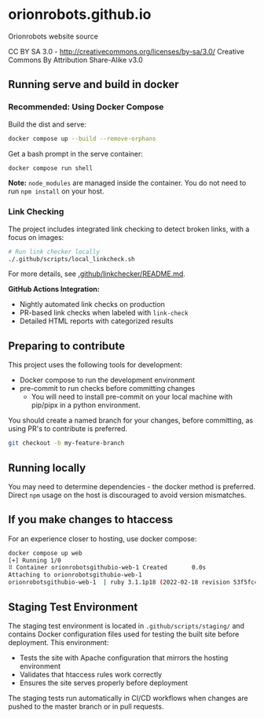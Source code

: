 # orionrobots.github.io

Orionrobots website source

CC BY SA 3.0 - <http://creativecommons.org/licenses/by-sa/3.0/>
Creative Commons By Attribution Share-Alike v3.0

## Running serve and build in docker


### Recommended: Using Docker Compose

Build the dist and serve:
```bash
docker compose up --build --remove-orphans
```

Get a bash prompt in the serve container:
```bash
docker compose run shell
```

**Note:** `node_modules` are managed inside the container. You do not need to run `npm install` on your host.

### Link Checking

The project includes integrated link checking to detect broken links, with a focus on images:

```bash
# Run link checker locally
./.github/scripts/local_linkcheck.sh
```

For more details, see [.github/linkchecker/README.md](.github/linkchecker/README.md).

**GitHub Actions Integration:**
- Nightly automated link checks on production
- PR-based link checks when labeled with `link-check`
- Detailed HTML reports with categorized results

## Preparing to contribute

This project uses the following tools for development:

- Docker compose to run the development environment
- pre-commit to run checks before committing changes
    - You will need to install pre-commit on your local machine with pip/pipx in a python environment.

You should create a named branch for your changes, before committing, as using PR's to contribute is preferred.

```bash
git checkout -b my-feature-branch
```

## Running locally

You may need to determine dependencies - the docker method is preferred. Direct `npm` usage on the host is discouraged to avoid version mismatches.

## If you make changes to htaccess

For an experience closer to hosting, use docker compose:

```bash
docker compose up web
[+] Running 1/0
⠿ Container orionrobotsgithubio-web-1 Created       0.0s
Attaching to orionrobotsgithubio-web-1
orionrobotsgithubio-web-1  | ruby 3.1.1p18 (2022-02-18 revision 53f5fc4236) [x86_64-linux-musl]
```

## Staging Test Environment

The staging test environment is located in `.github/scripts/staging/` and contains Docker configuration files used for testing the built site before deployment. This environment:

- Tests the site with Apache configuration that mirrors the hosting environment
- Validates that htaccess rules work correctly
- Ensures the site serves properly before deployment

The staging tests run automatically in CI/CD workflows when changes are pushed to the master branch or in pull requests.

